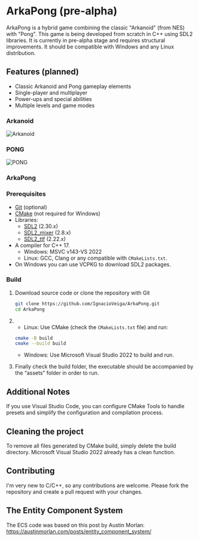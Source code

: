 # ArkaPong (pre-alpha)

ArkaPong is a hybrid game combining the classic "Arkanoid" (from NES) with "Pong". This game is being developed from scratch in C++ using SDL2 libraries. It is currently in pre-alpha stage and requires structural improvements. It should be compatible with Windows and any Linux distribution.

## Features (planned)
- Classic Arkanoid and Pong gameplay elements
- Single-player and multiplayer
- Power-ups and special abilities
- Multiple levels and game modes

### Arkanoid
![Arkanoid](https://images.squarespace-cdn.com/content/v1/5e004a01af59914152deea6d/1604237320287-Q5RPEEJ8B77OTM4OSGXV/Brick+Breaker.gif)

### PONG
![PONG](https://www.retrogames.cz/games/530/Pong-gameplay.gif)

### ArkaPong

### Prerequisites
- [Git](https://git-scm.com/) (optional)
- [CMake](https://cmake.org/download/) (not required for Windows)
- Libraries:
  - [SDL2](https://github.com/libsdl-org/SDL) (2.30.x)
  - [SDL2_mixer](https://github.com/libsdl-org/SDL_mixer) (2.8.x)
  - [SDL2_ttf](https://github.com/libsdl-org/SDL_ttf) (2.22.x)
- A compiler for C++ 17.
  - Windows: MSVC v143-VS 2022
  - Linux: GCC, Clang or any compatible with ``CMakeLists.txt``.
- On Windows you can use VCPKG to download SDL2 packages.

### Build
1. Download source code or clone the repository with Git
   ```sh
   git clone https://github.com/IgnacioVeiga/ArkaPong.git
   cd ArkaPong
   ```
2. - Linux: Use CMake (check the ``CMakeLists.txt`` file) and run:
   ``` sh
   cmake -B build
   cmake --build build
   ```
    - Windows: Use Microsoft Visual Studio 2022 to build and run.

3. Finally check the build folder, the executable should be accompanied by the “assets” folder in order to run.

## Additional Notes
If you use Visual Studio Code, you can configure CMake Tools to handle presets and simplify the configuration and compilation process.

## Cleaning the project
To remove all files generated by CMake build, simply delete the build directory. Microsoft Visual Studio 2022 already has a clean function.

## Contributing
I'm very new to C/C++, so any contributions are welcome. Please fork the repository and create a pull request with your changes.

## The Entity Component System
The ECS code was based on this post by Austin Morlan:
https://austinmorlan.com/posts/entity_component_system/
